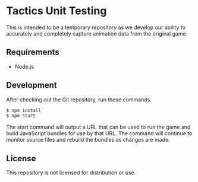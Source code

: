 # Tactics Unit Testing

This is intended to be a temporary repository as we develop our ability to accurately and completely capture animation data from the original game.

## Requirements
* Node.js

## Development
After checking out the Git repository, run these commands.

```bash
$ npm install
$ npm start
```

The start command will output a URL that can be used to run the game and build JavaScript bundles for use by that URL.  The command will continue to monitor source files and rebuild the bundles as changes are made.

## License
This repository is not licensed for distribution or use.
